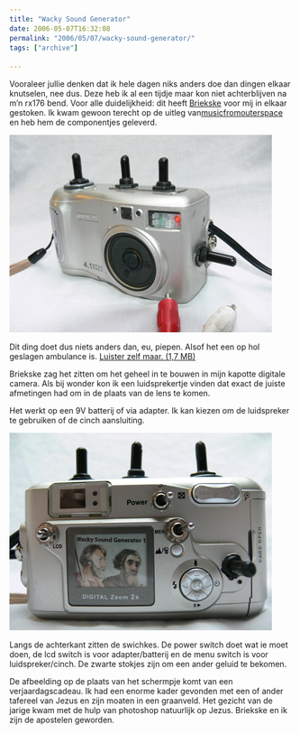 ```yaml
---
title: "Wacky Sound Generator"
date: 2006-05-07T16:32:08
permalink: "2006/05/07/wacky-sound-generator/"
tags: ["archive"]

---
```

Vooraleer jullie denken dat ik hele dagen niks anders doe dan dingen elkaar knutselen, nee dus. Deze heb ik al een tijdje maar kon niet achterblijven na m’n rx176 bend. Voor alle duidelijkheid: dit heeft [Briekske](http://briekske.deviantart.com/ "http://briekske.deviantart.com/") voor mij in elkaar gestoken. Ik kwam gewoon terecht op de uitleg van[musicfromouterspace](http://www.musicfromouterspace.com/analogsynth/YOUR_FIRST_SYNTH/YOUR_FIRST_SYNTH.html#PHILLIPMILLERTATE "http://www.musicfromouterspace.com/analogsynth/YOUR_FIRST_SYNTH/YOUR_FIRST_SYNTH.html#PHILLIPMILLERTATE") en heb hem de componentjes geleverd.

![front](/images/blog/2006/05/P1010540.jpg)

Dit ding doet dus niets anders dan, eu, piepen. Alsof het een op hol geslagen ambulance is. [Luister zelf maar. (1,7 MB)  
](http://www.donebysimon.be/download/audio/wsg1.mp3 "http://www.donebysimon.be/download/audio/wsg1.mp3")

Briekske zag het zitten om het geheel in te bouwen in mijn kapotte digitale camera. Als bij wonder kon ik een luidsprekertje vinden dat exact de juiste afmetingen had om in de plaats van de lens te komen.

Het werkt op een 9V batterij of via adapter. Ik kan kiezen om de luidspreker te gebruiken of de cinch aansluiting.

![back](/images/blog/2006/05/P1010549.jpg)

Langs de achterkant zitten de swichkes. De power switch doet wat ie moet doen, de lcd switch is voor adapter/batterij en de menu switch is voor luidspreker/cinch. De zwarte stokjes zijn om een ander geluid te bekomen.

De afbeelding op de plaats van het schermpje komt van een verjaardagscadeau. Ik had een enorme kader gevonden met een of ander tafereel van Jezus en zijn moaten in een graanveld. Het gezicht van de jarige kwam met de hulp van photoshop natuurlijk op Jezus. Briekske en ik zijn de apostelen geworden.
